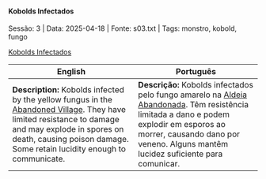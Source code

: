 
#### Kobolds Infectados

Sessão: 3 | Data: 2025-04-18 | Fonte: s03.txt | Tags: monstro, kobold, fungo

[Kobolds Infectados](kobolds_infectados.png)

| English | Português |
|---------|-----------|
| **Description:** Kobolds infected by the yellow fungus in the [Abandoned Village](aldeia_abandonada.md). They have limited resistance to damage and may explode in spores on death, causing poison damage. Some retain lucidity enough to communicate. | **Descrição:** Kobolds infectados pelo fungo amarelo na [Aldeia Abandonada](aldeia_abandonada.md). Têm resistência limitada a dano e podem explodir em esporos ao morrer, causando dano por veneno. Alguns mantêm lucidez suficiente para comunicar. |

